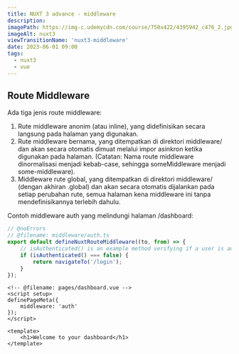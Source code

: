 ```yaml
---
title: NUXT 3 advance - middleware
description:
imagePath: https://img-c.udemycdn.com/course/750x422/4395942_c476_2.jpg
imageAlt: nuxt3
viewTransitionName: 'nuxt3-middleware'
date: 2023-06-01 09:00
tags:
  - nuxt3
  - vue
---
```


## Route Middleware

Ada tiga jenis route middleware:

1. Rute middleware anonim (atau inline), yang didefinisikan secara langsung pada halaman yang digunakan.
2. Rute middleware bernama, yang ditempatkan di direktori middleware/ dan akan secara otomatis dimuat melalui impor asinkron ketika digunakan pada halaman. (Catatan: Nama route middleware dinormalisasi menjadi kebab-case, sehingga someMiddleware menjadi some-middleware).
3. Middleware rute global, yang ditempatkan di direktori middleware/ (dengan akhiran .global) dan akan secara otomatis dijalankan pada setiap perubahan rute, semua halaman kena middleware ini tanpa mendefinisikannya terlebih dahulu.

Contoh middleware auth yang melindungi halaman /dashboard:

```ts
// @noErrors
// @filename: middleware/auth.ts
export default defineNuxtRouteMiddleware((to, from) => {
	// isAuthenticated() is an example method verifying if a user is authenticated
	if (isAuthenticated() === false) {
		return navigateTo('/login');
	}
});
```

```vue
<!-- @filename: pages/dashboard.vue -->
<script setup>
definePageMeta({
	middleware: 'auth'
});
</script>

<template>
	<h1>Welcome to your dashboard</h1>
</template>
```
